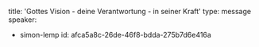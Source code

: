 title: 'Gottes Vision - deine Verantwortung - in seiner Kraft'
type: message
speaker:
  - simon-lemp
id: afca5a8c-26de-46f8-bdda-275b7d6e416a

